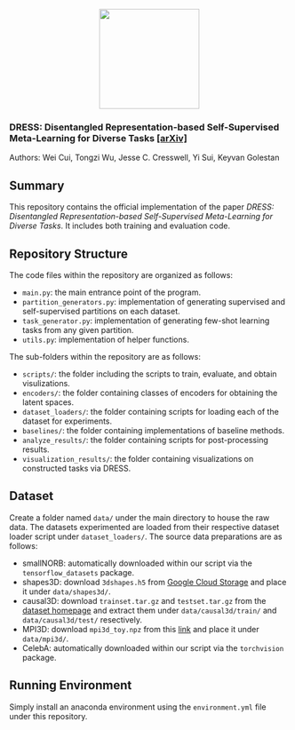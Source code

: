 <p align="center">
<a href="https://layer6.ai/"><img src="https://github.com/layer6ai-labs/DropoutNet/blob/master/logs/logobox.jpg" width="180"></a>
</p> 

### DRESS: Disentangled Representation-based Self-Supervised Meta-Learning for Diverse Tasks [[arXiv]](https://arxiv.org/abs/2503.09679)
Authors: Wei Cui, Tongzi Wu, Jesse C. Cresswell, Yi Sui, Keyvan Golestan


## Summary
This repository contains the official implementation of the paper <em>DRESS: Disentangled Representation-based Self-Supervised Meta-Learning for Diverse Tasks</em>. It includes both training and evaluation code.

## Repository Structure
The code files within the repository are organized as follows:
* `main.py`: the main entrance point of the program.
* `partition_generators.py`: implementation of generating supervised and self-supervised partitions on each dataset.
* `task_generator.py`: implementation of generating few-shot learning tasks from any given partition.
* `utils.py`: implementation of helper functions.

The sub-folders within the repository are as follows:
* `scripts/`: the folder including the scripts to train, evaluate, and obtain visulizations.
* `encoders/`: the folder containing classes of encoders for obtaining the latent spaces.
* `dataset_loaders/`: the folder containing scripts for loading each of the dataset for experiments.
* `baselines/`: the folder containing implementations of baseline methods.
* `analyze_results/`: the folder containing scripts for post-processing results.
* `visualization_results/`: the folder containing visualizations on constructed tasks via DRESS.

## Dataset
Create a folder named `data/` under the main directory to house the raw data.
The datasets experimented are loaded from their respective dataset loader script under `dataset_loaders/`. The source data preparations are as follows:
* smallNORB: automatically downloaded within our script via the `tensorflow_datasets` package.
* shapes3D: download `3dshapes.h5` from [Google Cloud Storage](https://console.cloud.google.com/storage/browser/3d-shapes) and place it under `data/shapes3d/`.
* causal3D: download `trainset.tar.gz` and `testset.tar.gz` from the [dataset homepage](https://zenodo.org/records/4784282#.YgWo0PXMKbg) and extract them under `data/causal3d/train/` and `data/causal3d/test/` resectively.
* MPI3D: download `mpi3d_toy.npz` from this [link](https://storage.googleapis.com/mpi3d_disentanglement_dataset/data/mpi3d_toy.npz) and place it under `data/mpi3d/`.
* CelebA: automatically downloaded within our script via the `torchvision` package.

## Running Environment
Simply install an anaconda environment using the `environment.yml` file under this repository.
